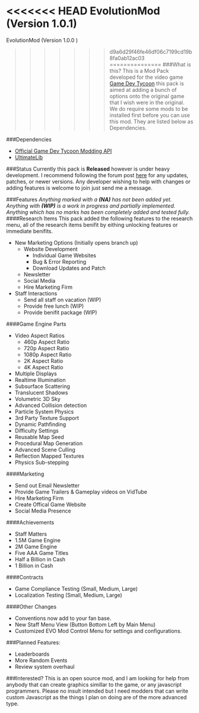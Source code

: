 <<<<<<< HEAD
EvolutionMod (Version 1.0.1)
=======
EvolutionMod (Version 1.0.0 )
>>>>>>> d9a6d29f46fe46df06c7199cd19b8fa0ab12ac03
===============
###What is this?
This is a Mod Pack developed for the video game [Game Dev Tycoon](http://www.greenheartgames.com/app/game-dev-tycoon/) this pack is aimed at adding a bunch of options onto the original game that I wish were in the original. We do require some mods to be installed first before you can use this mod. They are listed below as Dependencies. 

###Dependencies
 - [Official Game Dev Tycoon Modding API](https://github.com/greenheartgames/gdt-modAPI)
 - [UltimateLib](http://gdt-ultimatesuite.abesco.de/)

###Status
Currently this pack is **Released** however is under heavy development. I recommend following the forum post [here](http://forum.greenheartgames.com/t/rel-evolutionmod-version-1-0-0/) for any updates, patches, or newer versions. Any developer wishing to help with changes or adding features is welcome to join just send me a message.

###Features
_Anything marked with a **(NA)** has not been added yet. Anything with **(WIP)** is a work in progress and partially implemented. Anything which has no marks has been completely added and tested fully._
####Research Items
This pack added the following features to the research menu, all of the research items benifit by eithing unlocking features or immediate benifits.
- New Marketing Options (Initially opens branch up)
    - Website Development
        - Individual Game Websites
        - Bug & Error Reporting
        - Download Updates and Patch
    - Newsletter
    - Social Media
    - Hire Marketing Firm
- Staff Interactions
    - Send all staff on vacation (WIP)
    - Provide free lunch (WIP)
    - Provide benifit package (WIP)

####Game Engine Parts
- Video Aspect Ratios 
    - 460p Aspect Ratio
    - 720p Aspect Ratio
    - 1080p Aspect Ratio
    - 2K Aspect Ratio
    - 4K Aspect Ratio
- Multiple Displays
- Realtime Illumination
- Subsurface Scattering
- Translucent Shadows
- Volumetric 3D Sky
- Advanced Collision detection
- Particle System Physics
- 3rd Party Texture Support
- Dynamic Pathfinding
- Difficulty Settings
- Reusable Map Seed
- Procedural Map Generation
- Advanced Scene Culling
- Reflection Mapped Textures
- Physics Sub-stepping

####Marketing
- Send out Email Newsletter
- Provide Game Trailers & Gameplay videos on VidTube
- Hire Marketing Firm
- Create Offical Game Website
- Social Media Presence

####Achievements
- Staff Matters
- 1.5M Game Engine
- 2M Game Engine
- Five AAA Game Titles
- Half a Billion in Cash
- 1 Billion in Cash

####Contracts
- Game Compliance Testing (Small, Medium, Large)
- Localization Testing (Small, Medium, Large)

####Other Changes
- Conventions now add to your fan base. 
- New Staff Menu View (Button Bottom Left by Main Menu)
- Customized EVO Mod Control Menu for settings and configurations.

###Planned Features:
- Leaderboards 
- More Random Events
- Review system overhaul

###Interested?
This is an open source mod, and I am looking for help from anybody that can create graphics simillar to the game, or any javascript programmers. Please no insult intended but I need modders that can write custom Javascript as the things I plan on doing are of the more advanced type. 
